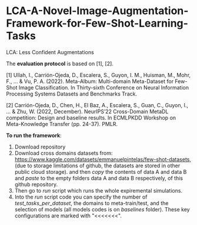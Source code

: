 # LCA-A-Novel-Image-Augmentation-Framework-for-Few-Shot-Learning-Tasks
LCA: Less Confident Augmentations

The **evaluation protocol** is based on [1], [2].

[1]	Ullah, I., Carrión-Ojeda, D., Escalera, S., Guyon, I. M., Huisman, M., Mohr, F., ... & Vu, P. A. (2022). Meta-Album: Multi-domain Meta-Dataset for Few-Shot Image Classification. In Thirty-sixth Conference on Neural Information Processing Systems Datasets and Benchmarks Track.

[2]	Carrión-Ojeda, D., Chen, H., El Baz, A., Escalera, S., Guan, C., Guyon, I., ... & Zhu, W. (2022, December). NeurIPS’22 Cross-Domain MetaDL competition: Design and baseline results. In ECMLPKDD Workshop on Meta-Knowledge Transfer (pp. 24-37). PMLR.



**To run the framework**:

1. Download repository
2. Download cross domains datasets from: https://www.kaggle.com/datasets/emmanuelpintelas/few-shot-datasets, (due to storage limitations of github, the datasets are stored in other public cloud storage).
and then _copy_ the contents of data A and data B and _paste_ to the empty folders data A and data B  respectively, of this github repository.
3. Then go to _run_ script which runs the whole expiremental simulations.
4. Into the _run_ script code you can specify the number of _test_tasks_per_dataset_, the domains to meta-train/test, and the selection of models (all models codes is on _baselines_ folder). These key configurations are marked with "<<<<<<<".
